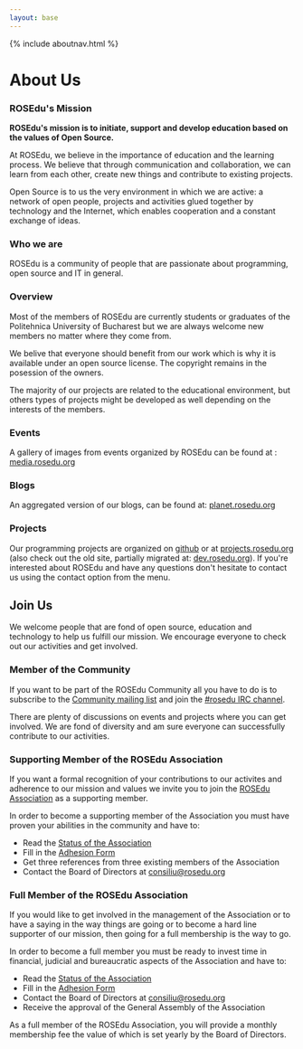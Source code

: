 ```yaml
---
layout: base
---
```


{% include aboutnav.html %}

# About Us

### ROSEdu\'s Mission

**ROSEdu\'s mission is to initiate, support and develop education based on the values of Open Source.**

At ROSEdu, we believe in the importance of education and the learning process. We believe that through communication and collaboration, we can learn from each other, create new things and contribute to existing projects.

Open Source is to us the very environment in which we are active: a network of open people, projects and activities glued together by technology and the Internet, which enables cooperation and a constant exchange of ideas.

### Who we are

ROSEdu is a community of people that are passionate about programming, open source and IT in general.

### Overview

Most of the members of ROSEdu are currently students or graduates of the Politehnica University of Bucharest but we are always welcome new members no matter where they come from.

We belive that everyone should benefit from our work which is why it is available under an open source license. The copyright remains in the posession of the owners.

The majority of our projects are related to the educational environment, but others types of projects might be developed as well depending on the interests of the members.

### Events

A gallery of images from events organized by ROSEdu can be found at : [media.rosedu.org](http://media.rosedu.org)

### Blogs

An aggregated version of our blogs, can be found at: [planet.rosedu.org](http://planet.rosedu.org)

### Projects

Our programming projects are organized on [github](https://github.com/rosedu) or at [projects.rosedu.org](http://projects.rosedu.org/projects) (also check out the old site, partially migrated at: [dev.rosedu.org](http://dev.rosedu.org)).
If you're interested about ROSEdu and have any questions don't hesitate to contact us using the contact option from the menu.

## Join Us

We welcome people that are fond of open source, education and technology to help us fulfill our mission. We encourage everyone to check out our activities and get involved.

### Member of the Community

If you want to be part of the ROSEdu Community all you have to do is to subscribe to the [Community mailing list](http://lists.rosedu.org/listinfo/rosedu-general) and join the [#rosedu IRC channel](http://webchat.freenode.net/?channels=rosedu).

There are plenty of discussions on events and projects where you can get involved. We are fond of diversity and am sure everyone can successfully contribute to our activities.

### Supporting Member of the ROSEdu Association

If you want a formal recognition of your contributions to our activites and adherence to our mission and values we invite you to join the [ROSEdu Association](http://www.rosedu.org/legal/) as a supporting member.

In order to become a supporting member of the Association you must have proven your abilities in the community and have to:
* Read the [Status of the Association](http://www.rosedu.org/files/Asociatia_ROSEdu_Statut.pdf)
* Fill in the [Adhesion Form](http://www.rosedu.org/files/Asociatia-ROSEdu_Formular-de-adeziune.pdf)
* Get three references from three existing members of the Association
* Contact the Board of Directors at [consiliu@rosedu.org](mailto:consiliu@rosedu.org?subject=%5BAdeziune%20membru%20sustinator%5D%20)

### Full Member of the ROSEdu Association

If you would like to get involved in the management of the Association or to have a saying in the way things are going or to become a hard line supporter of our mission, then going for a full membership is the way to go.

In order to become a full member you must be ready to invest time in financial, judicial and bureaucratic aspects of the Association and have to:
* Read the [Status of the Association](http://www.rosedu.org/files/Asociatia_ROSEdu_Statut.pdf)
* Fill in the [Adhesion Form](http://www.rosedu.org/files/Asociatia-ROSEdu_Formular-de-adeziune.pdf)
* Contact the Board of Directors at [consiliu@rosedu.org](mailto:consiliu@rosedu.org?subject=%5BAdeziune%20membru%20asociat%5D%20)
* Receive the approval of the General Assembly of the Association

As a full member of the ROSEdu Association, you will provide a monthly membership fee the value of which is set yearly by the Board of Directors.
